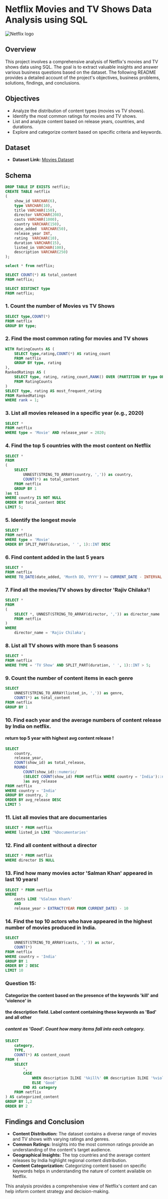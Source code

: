 # Netflix Movies and TV Shows Data Analysis using SQL

![Netflix logo](logo.png)

## Overview

This project involves a comprehensive analysis of Netflix's movies and TV shows data using SQL. The goal is to extract valuable insights and answer various business questions based on the dataset. The following README provides a detailed account of the project's objectives, business problems, solutions, findings, and conclusions.

## Objectives

- Analyze the distribution of content types (movies vs TV shows).
- Identify the most common ratings for movies and TV shows.
- List and analyze content based on release years, countries, and durations.
- Explore and categorize content based on specific criteria and keywords.

## Dataset

- **Dataset Link:** [Movies Dataset](netflix_titles.csv)

## Schema

```sql
DROP TABLE IF EXISTS netflix;
CREATE TABLE netflix
(
	show_id	VARCHAR(6),
	type VARCHAR(10),
	title VARCHAR(150),
	director VARCHAR(208),	
	casts VARCHAR(1000),
	country	VARCHAR(150),
	date_added	VARCHAR(50),
	release_year INT,
	rating	VARCHAR(10),
	duration VARCHAR(15),
	listed_in VARCHAR(100),
	description VARCHAR(250)
);

select * from netflix;

SELECT COUNT(*) AS total_content
FROM netflix;

SELECT DISTINCT type
FROM netflix;
```
### 1. Count the number of Movies vs TV Shows

```sql
SELECT type,COUNT(*)
FROM netflix
GROUP BY type;
```
### 2. Find the most common rating for movies and TV shows

```sql
WITH RatingCounts AS (
    SELECT type,rating,COUNT(*) AS rating_count
    FROM netflix
    GROUP BY type, rating
),
RankedRatings AS (
    SELECT type, rating, rating_count,RANK() OVER (PARTITION BY type ORDER BY rating_count DESC) AS rank
    FROM RatingCounts
)
SELECT type, rating AS most_frequent_rating
FROM RankedRatings
WHERE rank = 1;
```

### 3. List all movies released in a specific year (e.g., 2020)

```sql
SELECT * 
FROM netflix
WHERE type = 'Movie' AND release_year = 2020;
```

### 4. Find the top 5 countries with the most content on Netflix

```sql
SELECT * 
FROM
(
	SELECT
		UNNEST(STRING_TO_ARRAY(country, ',')) as country,
		COUNT(*) as total_content
	FROM netflix
	GROUP BY 1
)as t1
WHERE country IS NOT NULL
ORDER BY total_content DESC
LIMIT 5;
```

### 5. Identify the longest movie

```sql
SELECT *
FROM netflix
WHERE type = 'Movie'
ORDER BY SPLIT_PART(duration, ' ', 1)::INT DESC
```

### 6. Find content added in the last 5 years

```sql
SELECT *
FROM netflix
WHERE TO_DATE(date_added, 'Month DD, YYYY') >= CURRENT_DATE - INTERVAL '5 years'
```

### 7. Find all the movies/TV shows by director 'Rajiv Chilaka'!

```sql
SELECT *
FROM
(
	SELECT *, UNNEST(STRING_TO_ARRAY(director, ',')) as director_name
	FROM netflix
)
WHERE 
	director_name = 'Rajiv Chilaka';
```


### 8. List all TV shows with more than 5 seasons

```sql
SELECT *
FROM netflix
WHERE TYPE = 'TV Show' AND SPLIT_PART(duration, ' ', 1)::INT > 5;
```

### 9. Count the number of content items in each genre

```sql
SELECT 
	UNNEST(STRING_TO_ARRAY(listed_in, ',')) as genre,
	COUNT(*) as total_content
FROM netflix
GROUP BY 1
```

### 10. Find each year and the average numbers of content release by India on netflix. 
#### return top 5 year with highest avg content release !

```sql
SELECT 
	country,
	release_year,
	COUNT(show_id) as total_release,
	ROUND(
		COUNT(show_id)::numeric/
		(SELECT COUNT(show_id) FROM netflix WHERE country = 'India')::numeric * 100 ,2
		)as avg_release
FROM netflix
WHERE country = 'India' 
GROUP BY country, 2
ORDER BY avg_release DESC 
LIMIT 5
```

### 11. List all movies that are documentaries

```sql
SELECT * FROM netflix
WHERE listed_in LIKE '%Documentaries'

```

### 12. Find all content without a director

```sql
SELECT * FROM netflix
WHERE director IS NULL
```

### 13. Find how many movies actor 'Salman Khan' appeared in last 10 years!

```sql
SELECT * FROM netflix
WHERE 
	casts LIKE '%Salman Khan%'
	AND 
	release_year > EXTRACT(YEAR FROM CURRENT_DATE) - 10
```

### 14. Find the top 10 actors who have appeared in the highest number of movies produced in India.


```sql
SELECT 
	UNNEST(STRING_TO_ARRAY(casts, ',')) as actor,
	COUNT(*)
FROM netflix
WHERE country = 'India'
GROUP BY 1
ORDER BY 2 DESC
LIMIT 10
```

### Question 15:
#### Categorize the content based on the presence of the keywords 'kill' and 'violence' in 
#### the description field. Label content containing these keywords as 'Bad' and all other 
##### content as 'Good'. Count how many items fall into each category.

```sql
SELECT 
    category,
	TYPE,
    COUNT(*) AS content_count
FROM (
    SELECT 
		*,
        CASE 
            WHEN description ILIKE '%kill%' OR description ILIKE '%violence%' THEN 'Bad'
            ELSE 'Good'
        END AS category
    FROM netflix
) AS categorized_content
GROUP BY 1,2
ORDER BY 2
```

## Findings and Conclusion

- **Content Distribution:** The dataset contains a diverse range of movies and TV shows with varying ratings and genres.
- **Common Ratings:** Insights into the most common ratings provide an understanding of the content's target audience.
- **Geographical Insights:** The top countries and the average content releases by India highlight regional content distribution.
- **Content Categorization:** Categorizing content based on specific keywords helps in understanding the nature of content available on Netflix.

This analysis provides a comprehensive view of Netflix's content and can help inform content strategy and decision-making.
